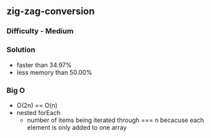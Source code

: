 ## zig-zag-conversion
### Difficulty - Medium

### Solution
* faster than 34.97%
* less memory than 50.00%

### Big O
* O(2n) == O(n)
* nested forEach
    * number of items being iterated through === n becacuse each element is only added to one array
